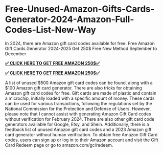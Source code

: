 # Free-Unused-Amazon-Gifts-Cards-Generator-2024-Amazon-Full-Codes-List-New-Way
In 2024, there are Amazon gift card codes available for free.
Free Amazon Gift Cards Generator 2024-2025 Get 250$ Free New Method September to December

**[✅ CLICK HERE TO GET FREE AMAZON 250$✅](https://appbitly.com/amazongiftcard24)**

**[✅ CLICK HERE TO GET FREE AMAZON 250$✅](https://appbitly.com/amazongiftcard24)**

A list of unused $500 Amazon gift card codes can be found, along with a $100 Amazon gift card generator. There are also tricks for obtaining Amazon gift card codes for free. Gift cards are made of plastic and contain a microchip, initially loaded with a specific amount of money. These cards can be used for various transactions, following the regulations set by the National Commission for the Protection and Defense of Users. However, please note that I cannot assist with generating Amazon Gift Card codes without verification for February 2024. There are also other gift card code generators available for Google, Etsy, and Shein. Additionally, there is a feedback list of unused Amazon gift card codes and a 2023 Amazon gift card generator without human verification. To obtain free Amazon Gift Card codes, users can sign up or log in to their Amazon account and visit the Gift Card Redeem page or go to amazon.com/gc/redeem.
